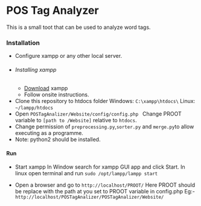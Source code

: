 # POS Tag Analyzer
This is a small toot that can be used to analyze word tags.
### Installation
* Configure xampp or any other local server.
* ###### Installing xampp
    * [Download](https://www.apachefriends.org/index.html) xampp
    * Follow onsite instructions.
* Clone this repository to htdocs folder
    Windows: ```C:\xampp\htdocs\```
    Linux: ```~/lampp/htdocs```
*  Open
    ```POSTagAnalizer/Website/config/config.php ```
        Change PROOT variable to ```[path to /Website]``` relative to ```htdocs```.
* Change permission of ```preprocessing.py```,```sorter.py``` and ```merge.py```to allow executing as a programme.
* Note: python2 should be installed.
#### Run

* Start xampp
In Window search for xampp GUI app and click Start. 
  In linux open terminal and run ```sudo /opt/lampp/lampp start```

* Open a browser and go to ```http://localhost/PROOT/```
Here PROOT should be replace with the path at you set to PROOT variable in config.php
Eg:- ```http://localhost/POSTagAnalizer/POSTagAnalizer/Website/```
